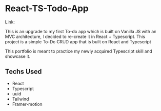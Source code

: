 # React-TS-Todo-App

Link:

This is an upgrade to my first To-do app which is built on Vanilla JS with an MVC architecture, I decided to re-create it in React + Typescript. This project is a simple To-Do CRUD app that is built on React and Typescript

This portfolio is meant to practice my newly acquired Typescript skill and showcase it.

## Techs Used

- React
- Typescript
- uuid
- Tailwind
- Framer-motion
